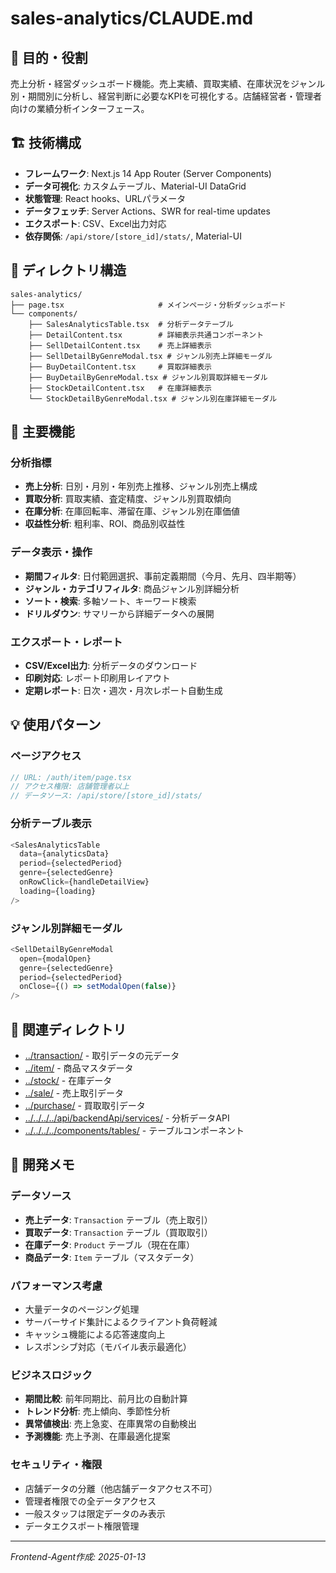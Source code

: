 # sales-analytics/CLAUDE.md

## 🎯 目的・役割

売上分析・経営ダッシュボード機能。売上実績、買取実績、在庫状況をジャンル別・期間別に分析し、経営判断に必要なKPIを可視化する。店舗経営者・管理者向けの業績分析インターフェース。

## 🏗️ 技術構成

- **フレームワーク**: Next.js 14 App Router (Server Components)
- **データ可視化**: カスタムテーブル、Material-UI DataGrid
- **状態管理**: React hooks、URLパラメータ
- **データフェッチ**: Server Actions、SWR for real-time updates
- **エクスポート**: CSV、Excel出力対応
- **依存関係**: `/api/store/[store_id]/stats/`, Material-UI

## 📁 ディレクトリ構造

```
sales-analytics/
├── page.tsx                     # メインページ・分析ダッシュボード
└── components/
    ├── SalesAnalyticsTable.tsx  # 分析データテーブル
    ├── DetailContent.tsx        # 詳細表示共通コンポーネント
    ├── SellDetailContent.tsx    # 売上詳細表示
    ├── SellDetailByGenreModal.tsx # ジャンル別売上詳細モーダル
    ├── BuyDetailContent.tsx     # 買取詳細表示
    ├── BuyDetailByGenreModal.tsx # ジャンル別買取詳細モーダル
    ├── StockDetailContent.tsx   # 在庫詳細表示
    └── StockDetailByGenreModal.tsx # ジャンル別在庫詳細モーダル
```

## 🔧 主要機能

### 分析指標
- **売上分析**: 日別・月別・年別売上推移、ジャンル別売上構成
- **買取分析**: 買取実績、査定精度、ジャンル別買取傾向
- **在庫分析**: 在庫回転率、滞留在庫、ジャンル別在庫価値
- **収益性分析**: 粗利率、ROI、商品別収益性

### データ表示・操作
- **期間フィルタ**: 日付範囲選択、事前定義期間（今月、先月、四半期等）
- **ジャンル・カテゴリフィルタ**: 商品ジャンル別詳細分析
- **ソート・検索**: 多軸ソート、キーワード検索
- **ドリルダウン**: サマリーから詳細データへの展開

### エクスポート・レポート
- **CSV/Excel出力**: 分析データのダウンロード
- **印刷対応**: レポート印刷用レイアウト
- **定期レポート**: 日次・週次・月次レポート自動生成

## 💡 使用パターン

### ページアクセス
```typescript
// URL: /auth/item/page.tsx
// アクセス権限: 店舗管理者以上
// データソース: /api/store/[store_id]/stats/
```

### 分析テーブル表示
```typescript
<SalesAnalyticsTable
  data={analyticsData}
  period={selectedPeriod}
  genre={selectedGenre}
  onRowClick={handleDetailView}
  loading={loading}
/>
```

### ジャンル別詳細モーダル
```typescript
<SellDetailByGenreModal
  open={modalOpen}
  genre={selectedGenre}
  period={selectedPeriod}
  onClose={() => setModalOpen(false)}
/>
```

## 🔗 関連ディレクトリ

- [../transaction/](../transaction/) - 取引データの元データ
- [../item/](../item/) - 商品マスタデータ
- [../stock/](../stock/) - 在庫データ
- [../sale/](../sale/) - 売上取引データ
- [../purchase/](../purchase/) - 買取取引データ
- [../../../../api/backendApi/services/](../../../../api/backendApi/services/) - 分析データAPI
- [../../../../components/tables/](../../../../components/tables/) - テーブルコンポーネント

## 📝 開発メモ

### データソース
- **売上データ**: `Transaction` テーブル（売上取引）
- **買取データ**: `Transaction` テーブル（買取取引）
- **在庫データ**: `Product` テーブル（現在在庫）
- **商品データ**: `Item` テーブル（マスタデータ）

### パフォーマンス考慮
- 大量データのページング処理
- サーバーサイド集計によるクライアント負荷軽減
- キャッシュ機能による応答速度向上
- レスポンシブ対応（モバイル表示最適化）

### ビジネスロジック
- **期間比較**: 前年同期比、前月比の自動計算
- **トレンド分析**: 売上傾向、季節性分析
- **異常値検出**: 売上急変、在庫異常の自動検出
- **予測機能**: 売上予測、在庫最適化提案

### セキュリティ・権限
- 店舗データの分離（他店舗データアクセス不可）
- 管理者権限での全データアクセス
- 一般スタッフは限定データのみ表示
- データエクスポート権限管理

---
*Frontend-Agent作成: 2025-01-13*